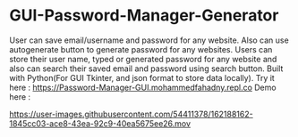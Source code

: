 # GUI-Password-Manager-Generator
User can save email/username and password for any website. Also can use autogenerate button to generate password for any websites. Users can store their user name, typed or generated password for any website and also can search their saved email and password using search button. Built with Python(For GUI Tkinter, and json format to store data locally). Try it here : https://Password-Manager-GUI.mohammedfahadny.repl.co
Demo here :


https://user-images.githubusercontent.com/54411378/162188162-1845cc03-ace8-43ea-92c9-40ea5675ee26.mov

